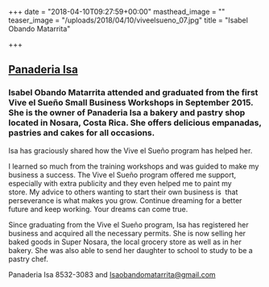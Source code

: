 +++
date = "2018-04-10T09:27:59+00:00"
masthead_image = ""
teaser_image = "/uploads/2018/04/10/viveelsueno_07.jpg"
title = "Isabel Obando Matarrita"

+++
## [Panaderia Isa](https://www.facebook.com/isapanaderia/)

### Isabel Obando Matarrita attended and graduated from the first Vive el Sueño Small Business Workshops in September 2015. She is the owner of Panaderia Isa a bakery and pastry shop located in Nosara, Costa Rica. She offers delicious empanadas, pastries and cakes for all occasions.

Isa has graciously shared how the Vive el Sueño program has helped her.

I learned so much from the training workshops and was guided to make my business a success. The Vive el Sueño program offered me support, especially with extra publicity and they even helped me to paint my store. My advice to others wanting to start their own business is  that perseverance is what makes you grow. Continue dreaming for a better future and keep working. Your dreams can come true.

Since graduating from the Vive el Sueño program, Isa has registered her business and acquired all the necessary permits. She is now selling her baked goods in Super Nosara, the local grocery store as well as in her bakery. She was also able to send her daughter to school to study to be a pastry chef.

Panaderia Isa 8532-3083 and Isaobandomatarrita@gmail.com